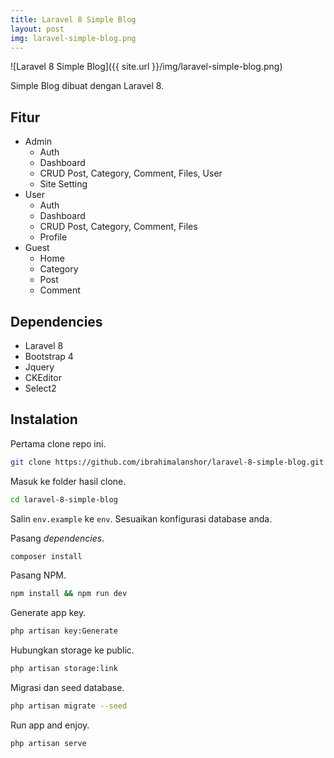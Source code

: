 ```yaml
---
title: Laravel 8 Simple Blog
layout: post
img: laravel-simple-blog.png
---
```


![Laravel 8 Simple Blog]({{ site.url }}/img/laravel-simple-blog.png)

Simple Blog dibuat dengan Laravel 8.

## Fitur

* Admin
	* Auth
	* Dashboard
	* CRUD Post, Category, Comment, Files, User
	* Site Setting
* User
	* Auth
	* Dashboard
	* CRUD Post, Category, Comment, Files
	* Profile
* Guest
	* Home
	* Category
	* Post
	* Comment

## Dependencies

* Laravel 8
* Bootstrap 4
* Jquery
* CKEditor
* Select2

## Instalation

Pertama clone repo ini.

```bash
git clone https://github.com/ibrahimalanshor/laravel-8-simple-blog.git
```

Masuk ke folder hasil clone.

```bash
cd laravel-8-simple-blog
```

Salin `env.example` ke `env`. Sesuaikan konfigurasi database anda.

Pasang *dependencies*.

```bash
composer install
```

Pasang NPM.

```bash
npm install && npm run dev
```

Generate app key.

```bash
php artisan key:Generate
```

Hubungkan storage ke public.

```bash
php artisan storage:link
```

Migrasi dan seed database.

```bash
php artisan migrate --seed
```

Run app and enjoy.

```
php artisan serve
```